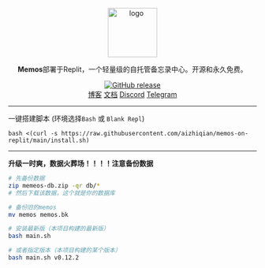 <p align="center">
<a href="https://usememos.com/"><img height="100px" alt="logo" src="https://usememos.com/logo.png"/></a>
</p>

<p align="center"><b>Memos</b>部署于Replit，一个轻量级的自托管备忘录中心。开源和永久免费。</p>

<p align="center">
<a href="https://github.com/aizhiqian/halo-on-replit/releases"><img alt="GitHub release" src="https://img.shields.io/github/release/usememos/memos.svg?style=flat-square&include_prereleases" /></a>

<br />
<a href="https://blog.aizhiqian.eu.org/">博客</a>
<a href="https://usememos.com/docs">文档</a>
<a href="https://discord.gg/tfPJa4UmAv">Discord</a>
<a href="https://t.me/+-_tNF1k70UU4ZTc9">Telegram</a>
</p>


------------------------------
一键搭建脚本 (环境选择`Bash` 或 `Blank Repl`)
```
bash <(curl -s https://raw.githubusercontent.com/aizhiqian/memos-on-replit/main/install.sh)
```

------------------------------
**升级一时爽，数据火葬场！！！！注意备份数据**

```bash
# 先备份数据
zip memeos-db.zip -qr db/*
# 然后下载该数据，这个就是你的数据库

# 备份旧的memos
mv memos memos.bk

# 安装最新版（本项目构建的最新版）
bash main.sh

# 或者指定版本（本项目构建的某个版本）
bash main.sh v0.12.2
```
